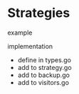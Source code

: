 # Strategies

example

implementation

- define in types.go
- add to strategy.go
- add to backup.go
- add to visitors.go
